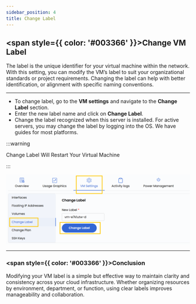 ```yaml
---
sidebar_position: 4
title: Change Label
---
```


## <span style={{ color: '#003366' }}>Change VM Label</span>

The label is the unique identifier for your virtual machine within the network. With this setting, you can modify the VM’s label to suit your organizational standards or project requirements. Changing the label can help with better identification, or alignment with specific naming conventions.

----------

- To change label, go to the **VM settings** and navigate to the **Change Label** section.  
- Enter the new label name and click on **Change Label**.
- Change the label recognized when this server is installed. For active servers, you may change the label by logging into the OS. We have guides for most platforms.

:::warning

Change Label Will Restart Your Virtual Machine

:::

![Change VM Label](../images/vmset-openstack-5.png)

----------

### <span style={{ color: '#003366' }}>Conclusion</span>

Modifying your VM label is a simple but effective way to maintain clarity and consistency across your cloud infrastructure. Whether organizing resources by environment, department, or function, using clear labels improves manageability and collaboration.


